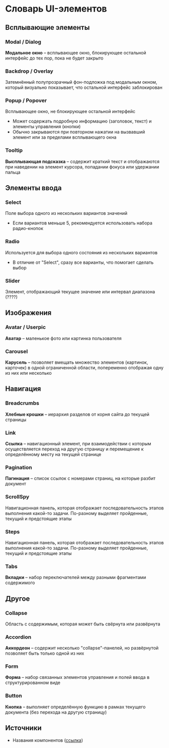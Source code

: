 # Словарь UI-элементов

## Всплывающие элементы
### Modal / Dialog
**Модальное окно** – всплывающее окно, блокирующее остальной интерфейс до тех пор, пока не будет закрыто

### Backdrop / Overlay
Затемнённый полупрозрачный фон-подложка под модальным окном, который визуально показывает, что остальной интерфейс заблокирован

### Popup / Popover
Всплывающее окно, не блокирующее остальной интерфейс
- Может содержать подробную информацию (заголовок, текст) и элементы управления (кнопки)
- Обычно закрываются при повторном нажатии на вызвавший элемент или за пределами всплывающего окна

### Tooltip
**Высплывающая подсказка** – содержит краткий текст и отображаются при наведении на элемент курсора, попадании фокуса или удержании пальца


## Элементы ввода
### Select
Поле выбора одного из нескольких вариантов значений
- Если вариантов меньше 5, рекомендуется использовать набора радио-кнопок

### Radio
Используется для выбора одного состояния из нескольких вариантов
- В отличие от "Select", сразу все варианты, что помогает сделать выбор

### Slider
Элемент, отображающий текущее значение или интервал диапазона (????)


## Изображения
### Avatar / Userpic
**Аватар** – маленькое фото или картинка пользователя

### Carousel
**Карусель** – позволяет вмещать множество элементов (картинок, карточек) в одной ограниченной области, попеременно отображая одну из них или несколько


## Навигация
### Breadcrumbs
**Хлебные крошки** – иерархия разделов от корня сайта до текущей страницы

### Link
**Ссылка** – навигационный элемент, при взаимодействии с которым осуществляется переход на другую страницу и перемещение к определённому месту на текущей странице

### Pagination
**Пагинация** – список ссылок с номерами страниц, на которые разбит документ

### ScrollSpy
Навигационная панель, которая отображает последовательность этапов выполнения какой-то задачи. По-разному выделяет пройденные, текущий и предстоящие этапы

### Steps
Навигационная панель, которая отображает последовательность этапов выполнения какой-то задачи. По-разному выделяет пройденные, текущий и предстоящие этапы

### Tabs
**Вкладки** – набор переключателей между разными фрагментами содержимого


## Другое
### Collapse
Область с содержимым, которая может быть свёрнута или развёрнута

### Accordion
**Аккордеон** – содержит несколько "collapse"-панелей, но развёрнутой позволяет быть только одной из них

### Form
**Форма** – набор связанных элементов управления и полей ввода в структурированном виде

### Button
**Кнопка** – выполняет определённую функцию в рамках текущего документа (без перехода на другую страницу)


## Источники
- Названия компонентов ([ссылка](https://www.usability.gov/how-to-and-tools/methods/user-interface-elements.html))